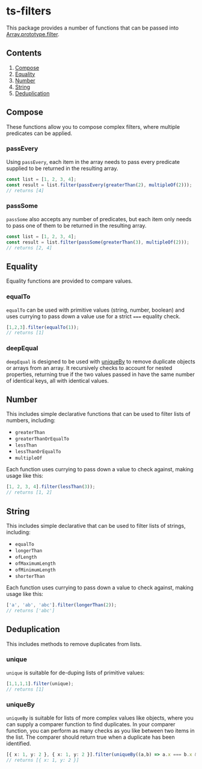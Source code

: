 # ts-filters

This package provides a number of functions that can be passed into [Array.prototype.filter](https://developer.mozilla.org/en-US/docs/Web/JavaScript/Reference/Global_Objects/Array/filter).

## Contents

1. [Compose](#compose)
1. [Equality](#equality)
1. [Number](#number)
1. [String](#string)
1. [Deduplication](#deduplication)

## Compose

These functions allow you to compose complex filters, where multiple predicates can be applied.

### passEvery

Using `passEvery`, each item in the array needs to pass every predicate supplied to be returned in the resulting array.

```ts
const list = [1, 2, 3, 4];
const result = list.filter(passEvery(greaterThan(2), multipleOf(2)));
// returns [4]
```

### passSome

`passSome` also accepts any number of predicates, but each item only needs to pass one of them to be returned in the resulting array.

```ts
const list = [1, 2, 3, 4];
const result = list.filter(passSome(greaterThan(3), multipleOf(2)));
// returns [2, 4]
```

## Equality

Equality functions are provided to compare values.

### equalTo

`equalTo` can be used with primitive values (string, number, boolean) and uses currying to pass down a value use for a strict `===` equality check.

```ts
[1,2,3].filter(equalTo(1));
// returns [1]
```

### deepEqual

`deepEqual` is designed to be used with [uniqueBy](#uniqueBy) to remove duplicate objects or arrays from an array. It recursively checks to account for nested properties, returning true if the two values passed in have the same number of identical keys, all with identical values.


## Number

This includes simple declarative functions that can be used to filter lists of numbers, including:

- `greaterThan`
- `greaterThanOrEqualTo`
- `lessThan`
- `lessThanOrEqualTo`
- `multipleOf`

Each function uses currying to pass down a value to check against, making usage like this:

```ts
[1, 2, 3, 4].filter(lessThan(3));
// returns [1, 2]
```

## String

This includes simple declarative that can be used to filter lists of strings, including:

- `equalTo`
- `longerThan`
- `ofLength`
- `ofMaximumLength`
- `ofMinimumLength`
- `shorterThan`

Each function uses currying to pass down a value to check against, making usage like this:

```ts
['a', 'ab', 'abc'].filter(longerThan(2));
// returns ['abc']
```

## Deduplication

This includes methods to remove duplicates from lists.

### unique

`unique` is suitable for de-duping lists of primitive values:
```ts
[1,1,1,1].filter(unique);
// returns [1]
```

### uniqueBy

`uniqueBy` is suitable for lists of more complex values like objects, where you can supply a comparer function to find duplicates. In your comparer function, you can perform as many checks as you like between two items in the list. The comparer should return true when a duplicate has been identified.

```ts
[{ x: 1, y: 2 }, { x: 1, y: 2 }].filter(uniqueBy((a,b) => a.x === b.x && a.y === b.y))
// returns [{ x: 1, y: 2 }]
```